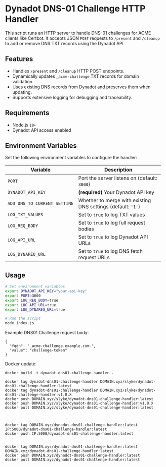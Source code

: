 # Dynadot DNS-01 Challenge HTTP Handler

This script runs an HTTP server to handle DNS-01 challenges for ACME clients like Certbot. It accepts JSON `POST` requests to `/present` and `/cleanup` to add or remove DNS TXT records using the Dynadot API.

## Features

- Handles `/present` and `/cleanup` HTTP POST endpoints.
- Dynamically updates `_acme-challenge` TXT records for domain validation.
- Uses existing DNS records from Dynadot and preserves them when updating.
- Supports extensive logging for debugging and traceability.

## Requirements

- Node.js `18+`
- Dynadot API access enabled

## Environment Variables

Set the following environment variables to configure the handler:

| Variable                    | Description                                                                 |
|-----------------------------|-----------------------------------------------------------------------------|
| `PORT`                      | Port the server listens on (default: `3000`)                                |
| `DYNADOT_API_KEY`           | **(required)** Your Dynadot API key                                         |
| `ADD_DNS_TO_CURRENT_SETTING`| Whether to merge with existing DNS settings (default: `'1'`)                |
| `LOG_TXT_VALUES`            | Set to `true` to log TXT values                                             |
| `LOG_REQ_BODY`              | Set to `true` to log full request bodies                                    |
| `LOG_API_URL`               | Set to `true` to log Dynadot API URLs                                       |
| `LOG_DYNAREQ_URL`           | Set to `true` to log DNS fetch request URLs                                 |

## Usage

```bash
# Set environment variables
export DYNADOT_API_KEY="your-api-key"
export PORT=3000
export LOG_REQ_BODY=true
export LOG_API_URL=true
export LOG_DYNAREQ_URL=true

# Run the script
node index.js
```


Example DNS01 Challenge request body:
```
{
  "fqdn": "_acme-challenge.example.com.",
  "value": "challenge-token"
}
```


Docker update:

```
docker build -t dynadot-dns01-challenge-handler .

docker tag dynadot-dns01-challenge-handler DOMAIN.xyz/slyke/dynadot-dns01-challenge-handler:latest
docker tag dynadot-dns01-challenge-handler DOMAIN.xyz/slyke/dynadot-dns01-challenge-handler:v1.0.X
docker push DOMAIN.xyz/slyke/dynadot-dns01-challenge-handler:latest
docker push DOMAIN.xyz/slyke/dynadot-dns01-challenge-handler:v1.0.X
docker pull DOMAIN.xyz/slyke/dynadot-dns01-challenge-handler:latest



docker tag DOMAIN.xyz/dynadot-dns01-challenge-handler:latest IP:5000/dynadot-dns01-challenge-handler:latest
docker push IP:5000/dynadot-dns01-challenge-handler:latest


docker tag DOMAIN.xyz/dynadot-dns01-challenge-handler:latest DOMAIN.xyz/dynadot-dns01-challenge-handler:latest
docker push DOMAIN.xyz/dynadot-dns01-challenge-handler:latest
docker pull DOMAIN.xyz/dynadot-dns01-challenge-handler:latest
```